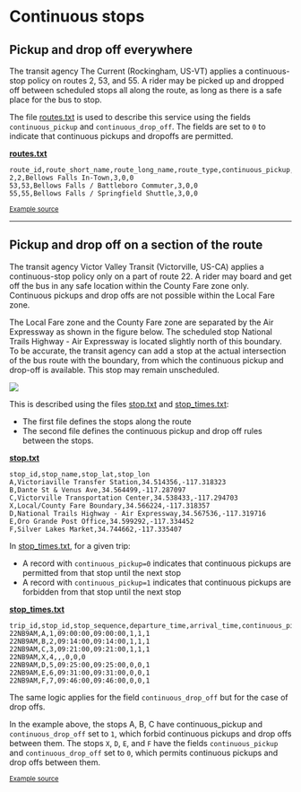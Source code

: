 # Continuous stops

## Pickup and drop off everywhere

The transit agency The Current (Rockingham, US-VT) applies a continuous-stop policy on routes 2, 53, and 55. A rider may be picked up and dropped off between scheduled stops all along the route, as long as there is a safe place for the bus to stop. 

The file [routes.txt](../../reference/#routestxt) is used to describe this service using the fields `continuous_pickup` and `continuous_drop_off`. The fields are set to `0` to indicate that continuous pickups and dropoffs are permitted. 

[**routes.txt**](../../reference/#routestxt)

```
route_id,route_short_name,route_long_name,route_type,continuous_pickup,continuous_drop_off
2,2,Bellows Falls In-Town,3,0,0
53,53,Bellows Falls / Battleboro Commuter,3,0,0
55,55,Bellows Falls / Springfield Shuttle,3,0,0
```

<sup>[Example source](https://crtransit.org/bus-schedules/)</sup>

<hr>
 
## Pickup and drop off on a section of the route

The transit agency Victor Valley Transit (Victorville, US-CA) applies a continuous-stop policy only on a part of route 22. A rider may board and get off the bus in any safe location within the County Fare zone only. Continuous pickups and drop offs are not possible within the Local Fare zone.
 
The Local Fare zone and the County Fare zone are separated by the Air Expressway as shown in the figure below. The scheduled stop National Trails Highway - Air Expressway is located slightly north of this boundary. To be accurate, the transit agency can add a stop at the actual intersection of the bus route with the boundary, from which the continuous pickup and drop-off is available. This stop may remain unscheduled. 

![](../../assets/victor-valley-transit.svg)

This is described using the files [stop.txt](../../reference/#stopstxt) and [stop_times.txt](../../reference/#stop_timestxt):

- The first file defines the stops along the route
- The second file defines the continuous pickup and drop off rules between the stops.

[**stop.txt**](../../reference/#stopstxt)

```
stop_id,stop_name,stop_lat,stop_lon
A,Victoriaville Transfer Station,34.514356,-117.318323
B,Dante St & Venus Ave,34.564499,-117.287097
C,Victorville Transportation Center,34.538433,-117.294703
X,Local/County Fare Boundary,34.566224,-117.318357
D,National Trails Highway - Air Expressway,34.567536,-117.319716
E,Oro Grande Post Office,34.599292,-117.334452
F,Silver Lakes Market,34.744662,-117.335407
```
 
In [stop_times.txt](../../reference/#stop_timestxt), for a given trip:

- A record with `continuous_pickup=0` indicates that continuous pickups are permitted from that stop until the next stop
- A record with `continuous_pickup=1` indicates that continuous pickups are forbidden from that stop until the next stop

[**stop_times.txt**](../../reference/#stop_timestxt)

```
trip_id,stop_id,stop_sequence,departure_time,arrival_time,continuous_pickup,continuous_drop_off,timepoint
22NB9AM,A,1,09:00:00,09:00:00,1,1,1
22NB9AM,B,2,09:14:00,09:14:00,1,1,1
22NB9AM,C,3,09:21:00,09:21:00,1,1,1
22NB9AM,X,4,,,0,0,0
22NB9AM,D,5,09:25:00,09:25:00,0,0,1
22NB9AM,E,6,09:31:00,09:31:00,0,0,1
22NB9AM,F,7,09:46:00,09:46:00,0,0,1
```

The same logic applies for the field `continuous_drop_off` but for the case of drop offs. 

In the example above, the stops A, B, C have continuous_pickup and `continuous_drop_off` set to `1`, which forbid continuous pickups and drop offs between them. The stops `X`, `D`, `E`, and `F` have the fields `continuous_pickup` and `continuous_drop_off` set to `0`, which permits continuous pickups and drop offs between them.

<sup>[Example source](https://vvta.org/routes/route-22/)</sup>